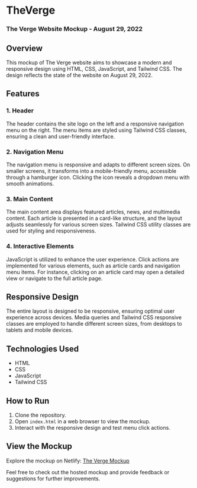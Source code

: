 # TheVerge
### The Verge Website Mockup - August 29, 2022

## Overview

This mockup of The Verge website aims to showcase a modern and responsive design using HTML, CSS, JavaScript, and Tailwind CSS. The design reflects the state of the website on August 29, 2022.

## Features

### 1. Header

The header contains the site logo on the left and a responsive navigation menu on the right. The menu items are styled using Tailwind CSS classes, ensuring a clean and user-friendly interface.

### 2. Navigation Menu

The navigation menu is responsive and adapts to different screen sizes. On smaller screens, it transforms into a mobile-friendly menu, accessible through a hamburger icon. Clicking the icon reveals a dropdown menu with smooth animations.

### 3. Main Content

The main content area displays featured articles, news, and multimedia content. Each article is presented in a card-like structure, and the layout adjusts seamlessly for various screen sizes. Tailwind CSS utility classes are used for styling and responsiveness.

### 4. Interactive Elements

JavaScript is utilized to enhance the user experience. Click actions are implemented for various elements, such as article cards and navigation menu items. For instance, clicking on an article card may open a detailed view or navigate to the full article page.

## Responsive Design

The entire layout is designed to be responsive, ensuring optimal user experience across devices. Media queries and Tailwind CSS responsive classes are employed to handle different screen sizes, from desktops to tablets and mobile devices.

## Technologies Used

- HTML
- CSS
- JavaScript
- Tailwind CSS

## How to Run

1. Clone the repository.
2. Open `index.html` in a web browser to view the mockup.
3. Interact with the responsive design and test menu click actions.

## View the Mockup

Explore the mockup on Netlify: [The Verge Mockup](https://theverge-mockup.netlify.app/)

Feel free to check out the hosted mockup and provide feedback or suggestions for further improvements.

